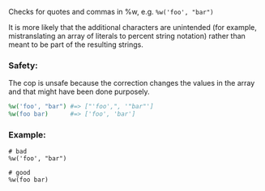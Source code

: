 Checks for quotes and commas in %w, e.g. `%w('foo', "bar")`

It is more likely that the additional characters are unintended (for
example, mistranslating an array of literals to percent string notation)
rather than meant to be part of the resulting strings.

### Safety:

The cop is unsafe because the correction changes the values in the array
and that might have been done purposely.

```ruby
%w('foo', "bar") #=> ["'foo',", '"bar"']
%w(foo bar)      #=> ['foo', 'bar']
```

### Example:

    # bad
    %w('foo', "bar")

    # good
    %w(foo bar)